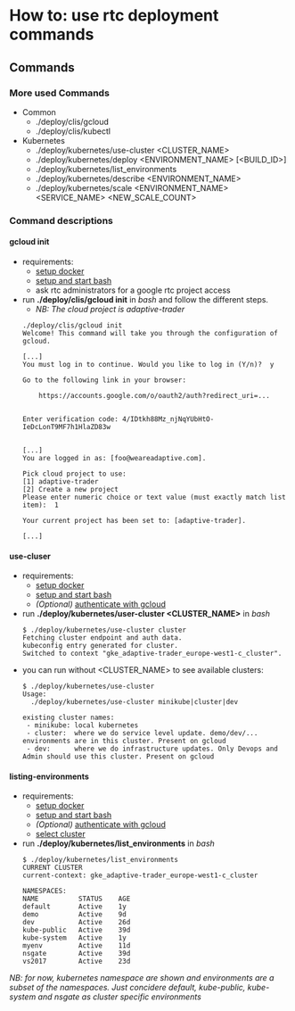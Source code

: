 # How to: use rtc deployment commands
## Commands
### More used Commands
- Common
    - ./deploy/clis/gcloud
    - ./deploy/clis/kubectl
- Kubernetes
    - ./deploy/kubernetes/use-cluster <CLUSTER_NAME>
    - ./deploy/kubernetes/deploy <ENVIRONMENT_NAME> [<BUILD_ID>]
    - ./deploy/kubernetes/list_environments
    - ./deploy/kubernetes/describe <ENVIRONMENT_NAME>
    - ./deploy/kubernetes/scale <ENVIRONMENT_NAME> <SERVICE_NAME> <NEW_SCALE_COUNT>
### Command descriptions
#### gcloud init
- requirements:
    - [setup docker][docker-setup]
    - [setup and start bash][bash-setup]
    - ask rtc administrators for a google rtc project access
- run **./deploy/clis/gcloud init** in *bash* and follow the different steps.
    - *NB: The cloud project is adaptive-trader*
    ```
    ./deploy/clis/gcloud init
    Welcome! This command will take you through the configuration of gcloud.

    [...]
    You must log in to continue. Would you like to log in (Y/n)?  y

    Go to the following link in your browser:

        https://accounts.google.com/o/oauth2/auth?redirect_uri=...


    Enter verification code: 4/IDtkh88Mz_njNqYUbHtO-IeDcLonT9MF7h1HlaZD83w


    [...]
    You are logged in as: [foo@weareadaptive.com].

    Pick cloud project to use:
    [1] adaptive-trader
    [2] Create a new project
    Please enter numeric choice or text value (must exactly match list
    item):  1

    Your current project has been set to: [adaptive-trader].

    [...]
    ```

#### use-cluser
- requirements:
    - [setup docker][docker-setup]
    - [setup and start bash][bash-setup]
    - *(Optional)* [authenticate with gcloud][gcloud-init]
- run **./deploy/kubernetes/user-cluster <CLUSTER_NAME>** in *bash*
    ```
    $ ./deploy/kubernetes/use-cluster cluster
    Fetching cluster endpoint and auth data.
    kubeconfig entry generated for cluster.
    Switched to context "gke_adaptive-trader_europe-west1-c_cluster".
    ```
- you can run without <CLUSTER_NAME> to see available clusters:
    ```
    $ ./deploy/kubernetes/use-cluster
    Usage:
      ./deploy/kubernetes/use-cluster minikube|cluster|dev

    existing cluster names:
     - minikube: local kubernetes
     - cluster:  where we do service level update. demo/dev/... environments are in this cluster. Present on gcloud
     - dev:      where we do infrastructure updates. Only Devops and Admin should use this cluster. Present on gcloud

    ```

#### listing-environments
- requirements:
    - [setup docker][docker-setup]
    - [setup and start bash][bash-setup]
    - *(Optional)* [authenticate with gcloud][gcloud-init]
    - [select cluster][use-cluster]
- run **./deploy/kubernetes/list_environments** in *bash*
    ```
    $ ./deploy/kubernetes/list_environments
    CURRENT CLUSTER
    current-context: gke_adaptive-trader_europe-west1-c_cluster

    NAMESPACES:
    NAME          STATUS    AGE
    default       Active    1y
    demo          Active    9d
    dev           Active    26d
    kube-public   Active    39d
    kube-system   Active    1y
    myenv         Active    11d
    nsgate        Active    39d
    vs2017        Active    23d
    ```
*NB: for now, kubernetes namespace are shown and environments are a subset of the namespaces. Just concidere default, kube-public, kube-system and nsgate as cluster specific environments*

[bash-setup]: ./bash-setup.md
[docker-setup]: ./docker-setup.md
[use-cluster]: ./rtc-deployment-cli.md#use-cluster
[gcloud-init]: ./rtc-deployment-cli.md#gcloud-init
